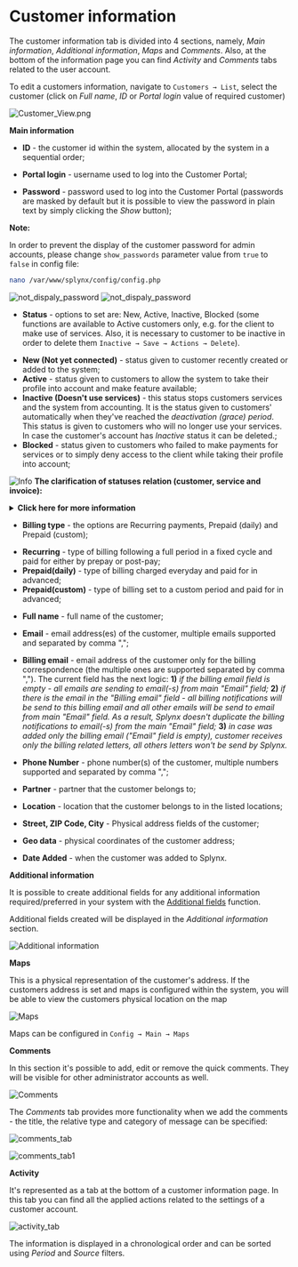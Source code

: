 Customer information
====================

The customer information tab is divided into 4 sections, namely, _Main information_, _Additional information_, _Maps_ and _Comments_. Also, at the bottom of the information page you can find _Activity_ and _Comments_ tabs related to the user account.

To edit a customers information, navigate to `Customers → List`, select the customer (click on *Full name*, *ID* or *Portal login* value of required customer)

![Customer_View.png](Customer_View.png)

**Main information**

* **ID** - the customer id within the system, allocated by the system in a sequential order;

* **Portal login** - username used to log into the Customer Portal;

* **Password** -  password used to log into the Customer Portal (passwords are masked by default but it is possible to view the password in plain text by simply clicking the *Show* button);

**Note:**

In order to prevent the display of the customer password for admin accounts, please change `show_passwords` parameter value from `true` to `false` in config file:

```bash
nano /var/www/splynx/config/config.php  
```
![not_dispaly_password](not_dispaly_password.png)  ![not_dispaly_password](not_dispaly_password1.png)

* **Status** - options to set are: New, Active, Inactive, Blocked (some functions are available to Active customers only, e.g. for the client to make use of services. Also, it is necessary to customer to be inactive in order to delete them `Inactive → Save → Actions → Delete`).

- **New (Not yet connected)** - status given to customer recently created or added to the system;<br>
- **Active** - status given to customers to allow the system to take their profile into account and make feature available;<br>
- **Inactive (Doesn't use services)** - this status stops customers services and the system from accounting. It is the status given to customers' automatically when they've reached the _deactivation (grace) period_. This status is given to customers who will no longer use your services. In case the customer's account has _Inactive_ status it can be deleted.;<br>
- **Blocked** - status given to customers who failed to make payments for services or to simply deny access to the client while taking their profile into account;

<icon class="image-icon">![Info](information.png)</icon> **The clarification of statuses relation (customer, service and invoice):**
<details>
<summary><b>Click here for more information</b></summary>
<p markdown="1">

1. If the customer has an `unpaid` invoice (e.g. an invoice was created in `Billing day` date) and the customer doesn't pay the invoice before the date of `Billing due`, the customer status will be changed to `Blocked`, but the service (e.g. Internet service) is still be active;

2. The invoice status in period from `Billing day` to `Billing due` date is `unpaid`, from `Billing due` to `Deactivation period` and after `Deactivation period` the invoice will be considered  as `overdue`;

3. If the customer with `Blocked` status pays the `overdue` invoice, the customer's status will be changed to `Active`;

4. If the customer with `Blocked` status doesn't pay the invoice before the date of `Deactivation period` date, his status will be changed to `Inactive (doesn't use service)`. And after he decided to pay the invoice, the status would become `Active`;

5. If the customer has `Inactive (doesn't use service)` status, his service (e.g. Internet service) will be `disabled` (with `Start date` = `Billing day` date and `End date` = `Deactivation period` date) and the duplicate of the previous service will be created with `Stopped` status, its `Start date` = the date of `Deactivation period`.
And after customer decided to pay the `overdue` invoice, the status of duplicate service would become `Active`, its `Start date` would be changed to invoice payment date.

![](clar_img1.png)

![](clar_img2.png)

</p>
</details>

* **Billing type** - the options are Recurring payments, Prepaid (daily) and Prepaid (custom);

- **Recurring** - type of billing following a full period in a fixed cycle and paid for either by prepay or post-pay;<br>
- **Prepaid(daily)** - type of billing charged everyday and paid for in advanced;<br>
- **Prepaid(custom)** - type of billing set to a custom period and paid for in advanced;<br>

* **Full name** - full name of the customer;

* **Email** - email address(es) of the customer, multiple emails supported and separated by comma ",";

* **Billing email** - email address of the customer only for the billing correspondence (the multiple ones are supported separated by comma ","). The current field has the next logic:
**1)** *if the billing email field is empty - all emails are sending to email(-s) from main "Email" field;*
**2)** *if there is the email in the "Billing email" field - all billing notifications will be send to this billing email and all other emails will be send to email from main "Email" field. As a result, Splynx doesn't duplicate the billing notifications to email(-s) from the main "Email" field;*
**3)** *in case was added only the billing email ("Email" field is empty), customer receives only the billing related letters, all others letters won't be send by Splynx.*

* **Phone Number** - phone number(s) of the customer, multiple numbers supported and separated by comma ",";

* **Partner** - partner that the customer belongs to;

* **Location** - location that the customer belongs to in the listed locations;

* **Street, ZIP Code, City** - Physical address fields of the customer;

* **Geo data** - physical coordinates of the customer address;

* **Date Added** - when the customer was added to Splynx.


**Additional information**

It is possible to create additional fields for any additional information required/preferred in your system with the [Additional fields](customer_management/custom_additional_fields/custom_additional_fields.md) function.

Additional fields created will be displayed in the *Additional information* section.

![Additional information](additionalinformation.png)

**Maps**

This is a physical representation of the customer's address. If the customers address is set and maps is configured within the system, you will be able to view the customers physical location on the map

![Maps](customermap.png)

Maps can be configured in `Config → Main → Maps`

**Comments**

In this section it's possible to add, edit or remove the quick comments. They will be visible for other administrator accounts as well.

![Comments](comments.png)

The *Comments* tab provides more functionality when we add the comments - the title, the relative type and category of message can be specified:

![comments_tab](comments_tab.png)

![comments_tab1](comments_tab1.png)

**Activity**

It's represented as a tab at the bottom of a customer information page. In this tab you can find all the applied actions related to the settings of a customer account.

![activity_tab](activity_tab.png)

The information is displayed in a chronological order and can be sorted using *Period* and *Source* filters.
